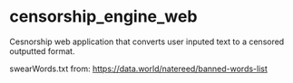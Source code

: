 # censorship_engine_web
 Cesnorship web application that converts user inputed text to a censored outputted format.

swearWords.txt from: https://data.world/natereed/banned-words-list
